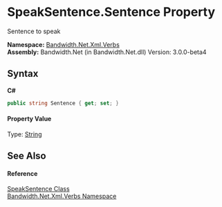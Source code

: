 ﻿# SpeakSentence.Sentence Property 
 

Sentence to speak

**Namespace:**&nbsp;<a href ="N_Bandwidth_Net_Xml_Verbs.md">Bandwidth.Net.Xml.Verbs</a><br />**Assembly:**&nbsp;Bandwidth.Net (in Bandwidth.Net.dll) Version: 3.0.0-beta4

## Syntax

**C#**<br />
``` C#
public string Sentence { get; set; }
```


#### Property Value
Type: <a href="http://msdn2.microsoft.com/en-us/library/s1wwdcbf" target="_blank">String</a>

## See Also


#### Reference
<a href ="T_Bandwidth_Net_Xml_Verbs_SpeakSentence.md">SpeakSentence Class</a><br /><a href ="N_Bandwidth_Net_Xml_Verbs.md">Bandwidth.Net.Xml.Verbs Namespace</a><br />